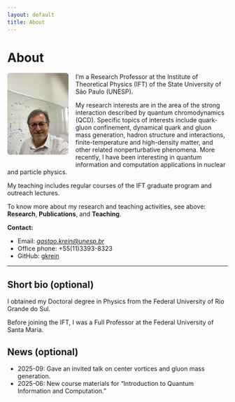 ```yaml
---
layout: default
title: About
---
```


# About

<img src="/assets/images/gkrein.jpg" alt="Photo of Gastão Krein" style="max-width: 140px; float: left; margin: 0 1rem 1rem 0; border-radius: 6px;">

I’m a Research Professor at the Institute of Theoretical Physics (IFT) of the State University of São Paulo (UNESP). 

My research interests are in the area of the strong interaction described by quantum chromodynamics (QCD). Specific topics of interests include quark-gluon confinement, dynamical quark and gluon mass generation, hadron structure and interactions, finite-temperature and high-density matter, and other related nonperturbative phenomena. More recently, I have been interesting in quantum information and computation applications in nuclear and particle physics. 

My teaching includes regular courses of the IFT graduate program and outreach lectures.



To know more about my research and teaching activities, see above: **Research**, **Publications**, and **Teaching**. 

**Contact:**  
- Email: *gastao.krein@unesp.br*
- Office phone: +55(11)3393-8323
- GitHub: [gkrein](https://github.com/gkrein)  

---

## Short bio (optional)
I obtained my Doctoral degree in Physics from the Federal University of Rio Grande do Sul.

Before joining the IFT, I was a Full Professor at the Federal University of Santa Maria. 

## News (optional)
- 2025-09: Gave an invited talk on center vortices and gluon mass generation.  
- 2025-06: New course materials for “Introduction to Quantum Information and Computation.”

<!-- If you prefer the photo centered above the text, replace the <img> above with:
<img src="/assets/images/me.jpg" alt="Photo of Gastão Krein" style="display:block; margin:0 auto 1rem; max-width: 260px; border-radius: 6px;">
and remove "float: left" so the text doesn’t wrap.
-->
